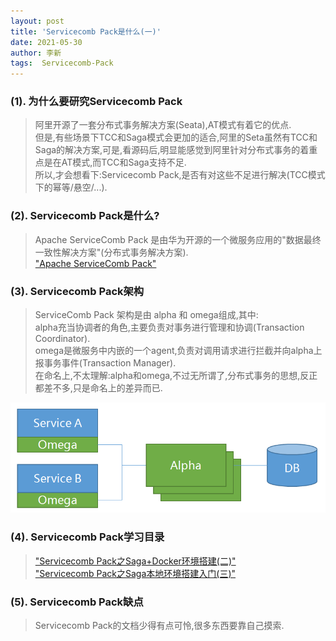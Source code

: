 ```yaml
---
layout: post
title: 'Servicecomb Pack是什么(一)'
date: 2021-05-30
author: 李新
tags:  Servicecomb-Pack
---
```


### (1). 为什么要研究Servicecomb Pack
> 阿里开源了一套分布式事务解决方案(Seata),AT模式有着它的优点.  
> 但是,有些场景下TCC和Saga模式会更加的适合,阿里的Seta虽然有TCC和Saga的解决方案,可是,看源码后,明显能感觉到阿里针对分布式事务的着重点是在AT模式,而TCC和Saga支持不足.  
> 所以,才会想看下:Servicecomb Pack,是否有对这些不足进行解决(TCC模式下的幂等/悬空/...).       

### (2). Servicecomb Pack是什么?
> Apache ServiceComb Pack 是由华为开源的一个微服务应用的"数据最终一致性解决方案"(分布式事务解决方案).      
> ["Apache ServiceComb Pack"](https://github.com/apache/servicecomb-pack)   

### (3). Servicecomb Pack架构
> ServiceComb Pack 架构是由 alpha 和 omega组成,其中:  
> alpha充当协调者的角色,主要负责对事务进行管理和协调(Transaction Coordinator).   
> omega是微服务中内嵌的一个agent,负责对调用请求进行拦截并向alpha上报事务事件(Transaction Manager).  
> 在命名上,不太理解:alpha和omega,不过无所谓了,分布式事务的思想,反正都差不多,只是命名上的差异而已.   

!["ServiceComb Pack 架构"](/assets/servicecomb-pack/imgs/ServiceComb-Pack-Architecture.png)
### (4). Servicecomb Pack学习目录
> ["Servicecomb Pack之Saga+Docker环境搭建(二)"](/2021/05/04/Servicecomb-Saga-Docker.html)   
>["Servicecomb Pack之Saga本地环境搭建入门(三)"](/2021/05/04/Servicecomb-Saga.html)  

### (5). Servicecomb Pack缺点
> Servicecomb Pack的文档少得有点可怜,很多东西要靠自己摸索.
